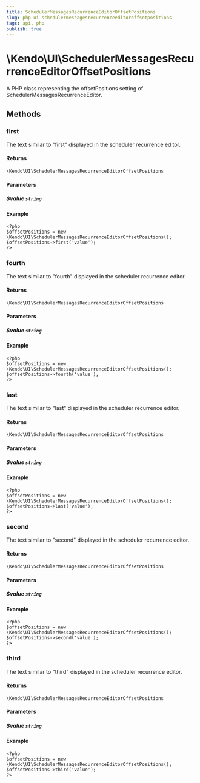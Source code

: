 ```yaml
---
title: SchedulerMessagesRecurrenceEditorOffsetPositions
slug: php-ui-schedulermessagesrecurrenceeditoroffsetpositions
tags: api, php
publish: true
---
```


# \Kendo\UI\SchedulerMessagesRecurrenceEditorOffsetPositions

A PHP class representing the offsetPositions setting of SchedulerMessagesRecurrenceEditor.


## Methods

### first
The text similar to "first" displayed in the scheduler recurrence editor.

#### Returns
`\Kendo\UI\SchedulerMessagesRecurrenceEditorOffsetPositions`

#### Parameters

##### $value `string`



#### Example 
    <?php
    $offsetPositions = new \Kendo\UI\SchedulerMessagesRecurrenceEditorOffsetPositions();
    $offsetPositions->first('value');
    ?>

### fourth
The text similar to "fourth" displayed in the scheduler recurrence editor.

#### Returns
`\Kendo\UI\SchedulerMessagesRecurrenceEditorOffsetPositions`

#### Parameters

##### $value `string`



#### Example 
    <?php
    $offsetPositions = new \Kendo\UI\SchedulerMessagesRecurrenceEditorOffsetPositions();
    $offsetPositions->fourth('value');
    ?>

### last
The text similar to "last" displayed in the scheduler recurrence editor.

#### Returns
`\Kendo\UI\SchedulerMessagesRecurrenceEditorOffsetPositions`

#### Parameters

##### $value `string`



#### Example 
    <?php
    $offsetPositions = new \Kendo\UI\SchedulerMessagesRecurrenceEditorOffsetPositions();
    $offsetPositions->last('value');
    ?>

### second
The text similar to "second" displayed in the scheduler recurrence editor.

#### Returns
`\Kendo\UI\SchedulerMessagesRecurrenceEditorOffsetPositions`

#### Parameters

##### $value `string`



#### Example 
    <?php
    $offsetPositions = new \Kendo\UI\SchedulerMessagesRecurrenceEditorOffsetPositions();
    $offsetPositions->second('value');
    ?>

### third
The text similar to "third" displayed in the scheduler recurrence editor.

#### Returns
`\Kendo\UI\SchedulerMessagesRecurrenceEditorOffsetPositions`

#### Parameters

##### $value `string`



#### Example 
    <?php
    $offsetPositions = new \Kendo\UI\SchedulerMessagesRecurrenceEditorOffsetPositions();
    $offsetPositions->third('value');
    ?>

